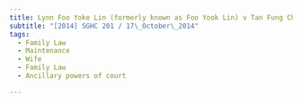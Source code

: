 ```yaml
---
title: Lynn Foo Yoke Lin (formerly known as Foo Yook Lin) v Tan Fung Chuan (formerly known as 
subtitle: "[2014] SGHC 201 / 17\_October\_2014"
tags:
  - Family Law
  - Maintenance
  - Wife
  - Family Law
  - Ancillary powers of court

---
```


